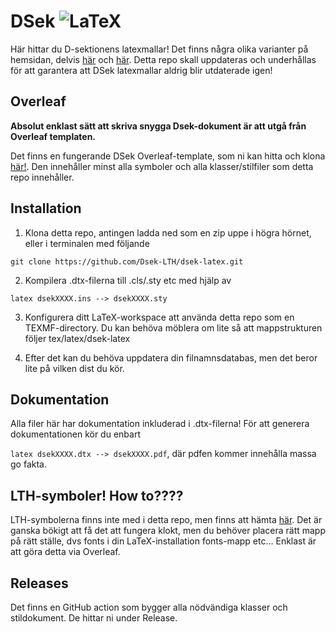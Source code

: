 # DSek  ![LaTeX](https://upload.wikimedia.org/wikipedia/commons/thumb/9/92/LaTeX_logo.svg/320px-LaTeX_logo.svg.png "LaTeX")
Här hittar du D-sektionens latexmallar! Det finns några olika varianter på hemsidan, delvis [här](https://www.dsek.se/aktiva/grafiskprofil/latexhemma.php) och [här](https://www.dsek.se/aktiva/motion/). Detta repo skall uppdateras och underhållas för att garantera att DSek latexmallar aldrig blir utdaterade igen!

## Overleaf
**Absolut enklast sätt att skriva snygga Dsek-dokument är att utgå från Overleaf templaten.**

Det finns en fungerande DSek Overleaf-template, som ni kan hitta och klona [här!](https://www.overleaf.com/read/ckwqrthmfwhv). Den innehåller minst alla symboler och alla klasser/stilfiler som detta repo innehåller.

## Installation
1. Klona detta repo, antingen ladda ned som en zip uppe i högra hörnet, eller i terminalen med följande 

`git clone https://github.com/Dsek-LTH/dsek-latex.git`

2. Kompilera .dtx-filerna till .cls/.sty etc med hjälp av 

`latex dsekXXXX.ins --> dsekXXXX.sty`

3. Konfigurera ditt LaTeX-workspace att använda detta repo som en TEXMF-directory. Du kan behöva möblera om lite så att mappstrukturen följer tex/latex/dsek-latex

4. Efter det kan du behöva uppdatera din filnamnsdatabas, men det beror lite på vilken dist du kör.


## Dokumentation
Alla filer här har dokumentation inkluderad i .dtx-filerna! För att generera dokumentationen kör du enbart 

`latex dsekXXXX.dtx --> dsekXXXX.pdf`, där pdfen kommer innehålla massa go fakta.


## LTH-symboler! How to????
LTH-symbolerna finns inte med i detta repo, men finns att hämta [här](https://www.dsek.se/aktiva/grafiskprofil/latexhemma.php). Det är ganska bökigt att få det att fungera klokt, men du behöver placera rätt mapp på rätt ställe, dvs fonts i din LaTeX-installation fonts-mapp etc... Enklast är att göra detta via Overleaf.

## Releases
Det finns en GitHub action som bygger alla nödvändiga klasser och stildokument. De hittar ni under Release. 
